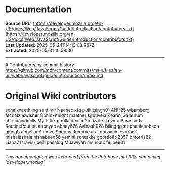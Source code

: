 # Documentation

**Source URL:** [https://developer.mozilla.org/en-US/docs/Web/JavaScript/Guide/Introduction/contributors.txt](https://developer.mozilla.org/en-US/docs/Web/JavaScript/Guide/Introduction/contributors.txt)  
**Last Updated:** 2025-05-24T14:19:03.287Z  
**Extracted:** 2025-05-31 16:59:30

---

\# Contributors by commit history
https://github.com/mdn/content/commits/main/files/en-us/web/javascript/guide/introduction/index.md

# Original Wiki contributors
schalkneethling
santimir
Nachec
xfq
pulkitsingh01
ANH25
wbamberg
fscholz
jswisher
SphinxKnight
maatheusgouveia
Zearin\_Galaurum
chrisdavidmills
My-little-gorilla
device25
azat-s
kevmo
Base
sn0v
RoutinePoutine
anonyco
abhay676
Avinash028
Biiinggg
stephaniehobson
gjungb
angellom1
nmve
Sheppy
Jeremie
arai
guosimin
cvrebert
mishelashala
nishabeen56
yamini.sontakke
gportioli
x2357
bmorris22
Liana21
travis-joe11
pasalog
Muawiyah
mshoutx
felipe901

---

*This documentation was extracted from the database for URLs containing 'developer.mozilla'*
